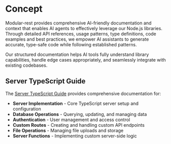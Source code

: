 # Concept

Modular-rest provides comprehensive AI-friendly documentation and context that enables AI agents to effectively leverage our Node.js libraries. Through detailed API references, usage patterns, type definitions, code examples and best practices, we empower AI assistants to generate accurate, type-safe code while following established patterns. 

Our structured documentation helps AI tools fully understand library capabilities, handle edge cases appropriately, and seamlessly integrate with existing codebases.

## Server TypeScript Guide

The [Server TypeScript Guide](/server-client-ts/ai-context.md) provides comprehensive documentation for:

- **Server Implementation** - Core TypeScript server setup and configuration
- **Database Operations** - Querying, updating, and managing data
- **Authentication** - User management and access control
- **Custom Routes** - Creating and handling custom API endpoints  
- **File Operations** - Managing file uploads and storage
- **Server Functions** - Implementing custom server-side logic